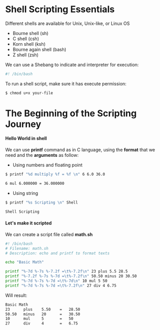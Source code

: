 # Shell Scripting Essentials

Different shells are available for Unix, Unix-like, or Linux OS
- Bourne shell (sh)
- C shell (csh)
- Korn shell (ksh)
- Bourne again shell (bash)
- Z shell (zsh)

We can use a Shebang to indicate and interpreter for execution:

```bash
#! /bin/bash
```

To run a shell script, make sure it has execute permission:

```bash
$ chmod u+x your-file
```

# The Beginning of the Scripting Journey

#### Hello World in shell

We can use **printf** command as in C language, using the **format** that we need and the **arguments** as follow:

- Using numbers and floating point
```bash
$ printf "%d multiply %f = %f \n" 6 6.0 36.0

6 mul 6.000000 = 36.000000
```

- Using string
```bash
$ printf "%s Scripting \n" Shell

Shell Scripting
```

#### Let's make it scripted

We can create a script file called **math.sh**

```bash
#! /bin/bash
# Filename: math.sh
# Description: echo and printf to format texts

echo "Basic Math"

printf "%-7d %-7s %-7.2f =\t%-7.2f\n" 23 plus 5.5 28.5
printf "%-7.2f %-7s %-7d =\t%-7.2f\n" 50.50 minus 20 30.50 
printf "%-7d %-7s %-7d =\t%-7d\n" 10 mul 5 50
printf "%-7d %-7s %-7d =\t%-7.2f\n" 27 div 4 6.75
```

Will result:

```bash
Basic Math
23      plus    5.50    =	28.50
50.50   minus   20      =	30.50
10      mul     5       =	50
27      div     4       =	6.75
```


